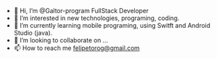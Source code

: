 - 👋 Hi, I’m @Galtor-program FullStack Developer
- 👀 I’m interested in new technologies, programing, coding.
- 🌱 I’m currently learning mobile programing, using Switft and Android Studio (java).
- 💞️ I’m looking to collaborate on ...
- 📫 How to reach me felipetorog@gmail.com

<!---
Galtor-program/Galtor-program is a ✨ special ✨ repository because its `README.md` (this file) appears on your GitHub profile.
You can click the Preview link to take a look at your changes.
--->
